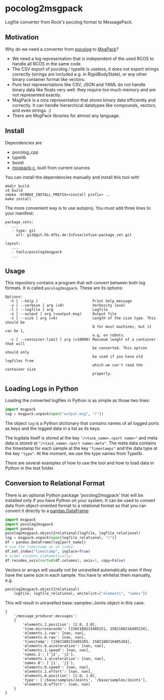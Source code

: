 # pocolog2msgpack

Logfile converter from Rock's pocolog format to MessagePack.

## Motivation

Why do we need a converter from
[pocolog](https://github.com/rock-core/tools-pocolog) to
[MsgPack](http://msgpack.org)?

* We need a log representation that is independent of the used RCOS to
  handle all RCOS in the same code.
* The CSV export of pocolog / typelib is useless, it does not export
  strings correctly (strings are included e.g. in RigidBodyState), or any
  other binary container format like vectors.
* Pure text representations like CSV, JSON and YAML do not handle binary
  data like floats very well: they require too much memory and are not
  represented exactly.
* MsgPack is a nice representation that stores binary data efficiently and
  correctly. It can handle hierarchical datatypes like compounds, vectors,
  and even strings. :)
* There are MsgPack libraries for almost any language.

## Install

Dependencies are

* pocolog_cpp
* typelib
* boost
* [msgpack-c](https://github.com/msgpack/msgpack-c), built from current sources

You can install the dependencies manually and install this tool with

    mkdir build
    cd build
    cmake -DCMAKE_INSTALL_PREFIX=<install prefix> ..
    make install

The more convenient way is to use autoproj. You must add three lines to
your manifest:

    package_sets:
       ...
       - type: git
         url: git@git.hb.dfki.de:InFuse/infuse-package_set.git

    layout:
       ...
       - tools/pocolog2msgpack
       ...

## Usage

This repository contains a program that will convert between both log
formats. It is called `pocolog2msgpack`. These are its options:

```
Options:
  -h [ --help ]                         Print help message
  -v [ --verbose ] arg (=0)             Verbosity level
  -l [ --logfile ] arg                  Logfile
  -o [ --output ] arg (=output.msg)     Output file
  -s [ --size ] arg (=8)                Length of the size type. This should be
                                        8 for most machines, but it can be 1, 
                                        e.g. on robots.
  -c [ --container-limit ] arg (=10000) Maximum lenght of a container that will
                                        be converted. This option should only 
                                        be used if you have old logfiles from 
                                        which we can't read the container size 
                                        properly.
```

## Loading Logs in Python

Loading the converted logfiles in Python is as simple as those two lines:

```python
import msgpack
log = msgpack.unpack(open("output.msg", "r"))
```

The object `log` is a Python dictionary that contains names of all logged ports
as keys and the logged data in a list as its keys.

The logdata itself is stored at the key `"/<task_name>.<port name>"` and
meta data is stored at `"/<task_name>.<port name>.meta"`. The meta data
contains the timestamp for each sample at the key `"timestamps"` and the
data type at the key `"type"`. At the moment, we use the type names from
Typelib.

There are several examples of how to use the tool and how to load data in
Python in the test folder.

## Conversion to Relational Format

There is an optional Python package 'pocolog2msgpack' that will be installed
only if you have Python on your system. It can be used to convert data
from object-oriented format to a relational format so that you can convert it
directly to a [pandas.DataFrame](http://pandas.pydata.org/):

```python
import msgpack
import pocolog2msgpack
import pandas
pocolog2msgpack.object2relational(logfile, logfile_relational)
log = msgpack.unpack(open(logfile_relational, "r"))
df = pandas.DataFrame(log[port_name])
# use the timestamp as an index:
df.set_index("timestamp", inplace=True)
# order columns alphabetically:
df.reindex_axis(sorted(df.columns), axis=1, copy=False)
```

Vectors or arrays will usually not be unravelled automatically even if they
have the same size in each sample. You have to whitelist them manually, e.g.

```python
pocolog2msgpack.object2relational(
    logfile, logfile_relational, whitelist=["elements", "names"])
```

This will result in unravelled base::samples::Joints object in this case:

```
{
    '/message_producer.messages':
    {
        'elements.1.position': [2.0, 2.0],
        'time.microseconds': [1502180215405251, 1502180216405234],
        'elements.1.raw': [nan, nan],
        'elements.0.raw': [nan, nan],
        'timestamp': [1502180215405385, 1502180216405284],
        'elements.0.acceleration': [nan, nan],
        'elements.1.speed': [nan, nan],
        'names.1': ['j2', 'j2'],
        'elements.1.acceleration': [nan, nan],
        'names.0': ['j1', 'j1'],
        'elements.0.speed': [nan, nan],
        'elements.1.effort': [nan, nan],
        'elements.0.position': [1.0, 1.0],
        'type': ['/base/samples/Joints', '/base/samples/Joints'],
        'elements.0.effort': [nan, nan]
    }
}
```
